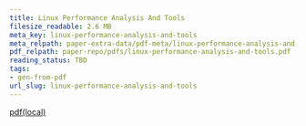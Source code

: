 ```yaml
---
title: Linux Performance Analysis And Tools
filesize_readable: 2.6 MB
meta_key: linux-performance-analysis-and-tools
meta_relpath: paper-extra-data/pdf-meta/linux-performance-analysis-and-tools.yaml
pdf_relpath: paper-repo/pdfs/linux-performance-analysis-and-tools.pdf
reading_status: TBD
tags:
- gen-from-pdf
url_slug: linux-performance-analysis-and-tools
---
```


[pdf(local)](../../paper-repo/pdfs/linux-performance-analysis-and-tools.pdf)
